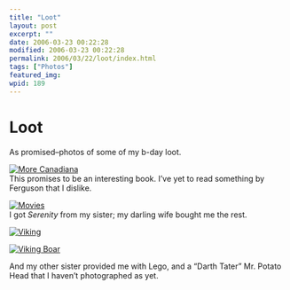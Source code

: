 ```yaml
---
title: "Loot"
layout: post
excerpt: ""
date: 2006-03-23 00:22:28
modified: 2006-03-23 00:22:28
permalink: 2006/03/22/loot/index.html
tags: ["Photos"]
featured_img: 
wpid: 189
---
```


# Loot

As promised–photos of some of my b-day loot.

[![More Canadiana](http://static.flickr.com/45/116551152_d5e6fb7037_m.jpg)](http://www.flickr.com/photos/pj/116551152)  
This promises to be an interesting book. I’ve yet to read something by Ferguson that I dislike.

  
[![Movies](http://static.flickr.com/39/116551130_79b235b50b_m.jpg)](http://www.flickr.com/photos/pj/116551130)  
I got *Serenity* from my sister; my darling wife bought me the rest.

[![Viking](http://static.flickr.com/36/116551089_a47381eede_m.jpg)](http://www.flickr.com/photos/pj/116551089)

[![Viking Boar](http://static.flickr.com/39/116551073_8cddd866b2_m.jpg)](http://www.flickr.com/photos/pj/116551073)

And my other sister provided me with Lego, and a “Darth Tater” Mr. Potato Head that I haven’t photographed as yet.